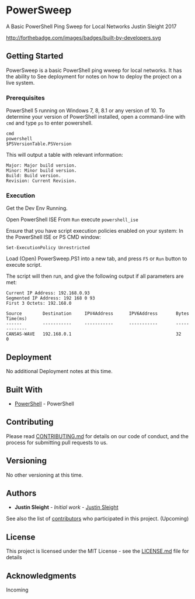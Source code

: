 # PowerSweep

A Basic PowerShell Ping Sweep for Local Networks
Justin Sleight
2017

http://forthebadge.com/images/badges/built-by-developers.svg

## Getting Started

PowerSweep is a basic PowerShell ping wweep for local networks. It has the ability to  See deployment for notes on how to deploy the project on a live system.

### Prerequisites

PowerShell 5 running on Windows 7, 8, 8.1 or any version of 10.
To determine your version of PowerShell installed, open a command-line with ```cmd``` and type ```ps``` to enter powershell.

```
cmd
powershell
$PSVersionTable.PSVersion
```
This will output a table with relevant information:

```
Major: Major build version.
Minor: Minor build version.
Build: Build version.
Revision: Current Revision.
```


### Execution

Get the Dev Env Running.

Open PowerShell ISE
From ```Run``` execute ```powershell_ise```

Ensure that you have script execution policies enabled on your system:
In the PowerShell ISE or PS CMD window:

```Set-ExecutionPolicy Unrestricted```

Load (Open) PowerSweep.PS1 into a new tab, and press ```F5``` or ```Run``` button to execute script.

The script will then run, and give the following output if all parameters are met:
```
Current IP Address: 192.168.0.93
Segmented IP Address: 192 168 0 93
First 3 Octets: 192.168.0

Source        Destination     IPV4Address      IPV6Address       Bytes    Time(ms) 
------        -----------     -----------      -----------       -----    -------- 
CANSAS-WAVE   192.168.0.1                                        32       0        
```


## Deployment

No additional Deployment notes at this time.

## Built With

* [PowerShell](https://msdn.microsoft.com/en-us/powershell/mt173057.aspx) - PowerShell

## Contributing

Please read [CONTRIBUTING.md](https://gist.github.com/justinsleight/incoming) for details on our code of conduct, and the process for submitting pull requests to us.

## Versioning

No other versioning at this time.

## Authors

* **Justin Sleight** - *Initial work* - [Justin Sleight](https://github.com/justinsleight)

See also the list of [contributors](https://github.com/your/project/contributors) who participated in this project. (Upcoming)

## License

This project is licensed under the MIT License - see the [LICENSE.md](https://github.com/justinsleight/PowerSweep/blob/master/license.md) file for details

## Acknowledgments

Incoming
